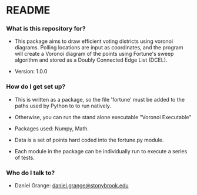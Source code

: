 # README #


### What is this repository for? ###

* This package aims to draw efficient voting districts using voronoi diagrams.
Polling locations are input as coordinates, and the program will create a 
Voronoi diagram of the points using Fortune's sweep algorithm and stored
as a Doubly Connected Edge List (DCEL).

* Version: 1.0.0

### How do I get set up? ###

* This is written as a package, so the file 'fortune' must be added to the paths
used by Python to to run natively.


* Otherwise, you can run the stand alone executable "Voronoi Executable"

* Packages used: Numpy, Math.

* Data is a set of points hard coded into the fortune.py module.

* Each module  in the package can be individually run to execute a series of tests.


### Who do I talk to? ###

* Daniel Grange: daniel.grange@stonybrook.edu
